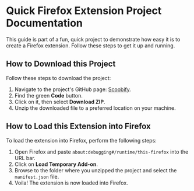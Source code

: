 # Quick Firefox Extension Project Documentation

This guide is part of a fun, quick project to demonstrate how easy it is to create a Firefox extension. Follow these steps to get it up and running.

## How to Download this Project

Follow these steps to download the project:

1. Navigate to the project's GitHub page: [Scoobify](https://github.com/BrycePearce/Scoobify).
2. Find the green **Code** button.
3. Click on it, then select **Download ZIP**.
4. Unzip the downloaded file to a preferred location on your machine.

## How to Load this Extension into Firefox

To load the extension into Firefox, perform the following steps:

1. Open Firefox and paste `about:debugging#/runtime/this-firefox` into the URL bar.
2. Click on **Load Temporary Add-on**.
3. Browse to the folder where you unzipped the project and select the `manifest.json` file.
4. Voila! The extension is now loaded into Firefox.
